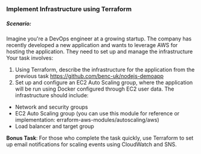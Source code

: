 ### Implement Infrastructure using Terraform
##### Scenario:
Imagine you're a DevOps engineer at a growing startup. The company has recently developed a
new application and wants to leverage AWS for hosting the application. They need to set up and
manage the infrastructure Your task involves:
 1. Using Terraform, describe the infrastructure for the application from the previous task
https://github.com/benc-uk/nodejs-demoapp
 2. Set up and configure an EC2 Auto Scaling group, where the application will be run using
Docker configured through EC2 user data. The infrastructure should include:
 - Network and security groups
 - EC2 Auto Scaling group (you can use this module for reference or implementation: erraform-aws-modules/autoscaling/aws)
 - Load balancer and target group

**Bonus Task**: For those who complete the task quickly, use Terraform to set up email notifications for scaling events using CloudWatch and SNS.
